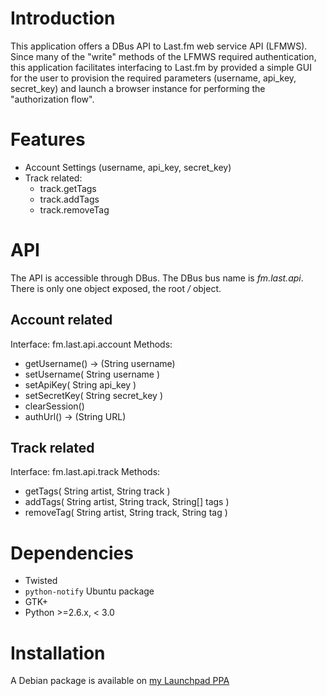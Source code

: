 Introduction
============

This application offers a DBus API to Last.fm web service API (LFMWS).
Since many of the "write" methods of the LFMWS required authentication,
this application facilitates interfacing to Last.fm by provided a simple
GUI for the user to provision the required parameters (username, api_key, secret_key)
and launch a browser instance for performing the "authorization flow".

Features
========

- Account Settings (username, api_key, secret_key)
- Track related:
  - track.getTags
  - track.addTags
  - track.removeTag


API
===

The API is accessible through DBus. The DBus bus name is *fm.last.api*. There is only one object exposed, the root */* object.

Account related
---------------

Interface: fm.last.api.account
Methods: 

 - getUsername() -> (String username)
 - setUsername( String username )
 - setApiKey( String api_key )
 - setSecretKey( String secret_key )
 - clearSession()
 - authUrl() -> (String URL)

Track related
-------------

Interface: fm.last.api.track
Methods:
 
 - getTags( String artist, String track )
 - addTags( String artist, String track, String[] tags )
 - removeTag( String artist, String track, String tag )

 
Dependencies
============

- Twisted
- `python-notify` Ubuntu package
- GTK+
- Python >=2.6.x, < 3.0
  
Installation
============

A Debian package is available on [my Launchpad PPA](https://launchpad.net/~jldupont/+archive/jldupont)

